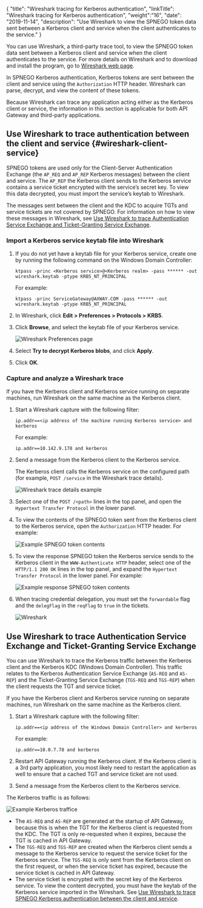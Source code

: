 {
"title": "Wireshark tracing for Kerberos authentication",
"linkTitle": "Wireshark tracing for Kerberos authentication",
"weight":"16",
"date": "2019-11-14",
"description": "Use Wireshark to view the SPNEGO token data sent between a Kerberos client and service when the client authenticates to the service."
}

You can use Wireshark, a third-party trace tool, to view the SPNEGO token data sent between a Kerberos client and service when the client authenticates to the service. For more details on Wireshark and to download and install the program, go to [Wireshark web page](https://www.wireshark.org).

In SPNEGO Kerberos authentication, Kerberos tokens are sent between the client and service using the `Authorization` HTTP header. Wireshark can parse, decrypt, and view the content of these tokens.

Because Wireshark can trace any application acting either as the Kerberos client or service, the information in this section is applicable for both API Gateway and third-party applications.

## Use Wireshark to trace authentication between the client and service {#wireshark-client-service}

SPNEGO tokens are used only for the Client-Server Authentication Exchange (the `AP_REQ` and `AP_REP` Kerberos messages) between the client and service. The `AP_REP` the Kerberos client sends to the Kerberos service contains a service ticket encrypted with the service’s secret key. To view this data decrypted, you must import the service’s keytab to Wireshark.

The messages sent between the client and the KDC to acquire TGTs and service tickets are not covered by SPNEGO. For information on how to view these messages in Wireshark, see [Use Wireshark to trace Authentication Service Exchange and Ticket-Granting Service Exchange](#wireshark-service-exchange).

### Import a Kerberos service keytab file into Wireshark

1. If you do not yet have a keytab file for your Kerberos service, create one by running the following command on the Windows Domain Controller:

    ```
    ktpass -princ <Kerberos service>@<Kerberos realm> -pass ****** -out wireshark.keytab -ptype KRB5_NT_PRINCIPAL
    ```

    For example:

    ```
    ktpass -princ ServiceGateway@AXWAY.COM -pass ****** -out wireshark.keytab -ptype KRB5_NT_PRINCIPAL
    ```

2. In Wireshark, click **Edit > Preferences > Protocols > KRB5**.
3. Click **Browse**, and select the keytab file of your Kerberos service.

    ![Wireshark Preferences page](/Images/IntegrationGuides/KerberosIntegration/Wireshark/wireshark_tracing_spnego_kerb_protocol.png)

4. Select **Try to decrypt Kerberos blobs**, and click **Apply**.
5. Click **OK**.

### Capture and analyze a Wireshark trace

If you have the Kerberos client and Kerberos service running on separate machines, run Wireshark on the same machine as the Kerberos client.

1. Start a Wireshark capture with the following filter:

    ```
    ip.addr==<ip address of the machine running Kerberos service> and kerberos
    ```

    For example:

    ```
    ip.addr==10.142.9.178 and kerberos
    ```

2. Send a message from the Kerberos client to the Kerberos service.

    The Kerberos client calls the Kerberos service on the configured path (for example, `POST /service` in the Wireshark trace details).

    ![Wireshark trace details example](/Images/IntegrationGuides/KerberosIntegration/Wireshark/wireshark_tracing_spnego_kerb_path.png)

3. Select one of the `POST /<path>` lines in the top panel, and open the `Hypertext Transfer Protocol` in the lower panel.
4. To view the contents of the SPNEGO token sent from the Kerberos client to the Kerberos service, open the `Authorization` HTTP header. For example:

    ![Example SPNEGO token contents](/Images/IntegrationGuides/KerberosIntegration/Wireshark/wireshark_tracing_spnego_kerb_viewtoken.png)

5. To view the response SPNEGO token the Kerberos service sends to the Kerberos client in the `WWW-Authenticate HTTP` header, select one of the `HTTP/1.1 200 OK` lines in the top panel, and expand the `Hypertext Transfer Protocol` in the lower panel. For example:

    ![Example response SPNEGO token contents](/Images/IntegrationGuides/KerberosIntegration/Wireshark/wireshark_tracing_spnego_kerb_viewresptoken.png)

6. When tracing credential delegation, you must set the `forwardable` flag and the `delegFlag` in the `reqFlag` to `true` in the tickets.

    ![Wireshark](/Images/IntegrationGuides/KerberosIntegration/Wireshark/wireshark_tracing_spnego_kerb_delegation_flags.png)

## Use Wireshark to trace Authentication Service Exchange and Ticket-Granting Service Exchange

You can use Wireshark to trace the Kerberos traffic between the Kerberos client and the Kerberos KDC (Windows Domain Controller). This traffic relates to the Kerberos Authentication Service Exchange (`AS-REQ` and `AS-REP`) and the Ticket-Granting Service Exchange (`TGS-REQ` and `TGS-REP`) when the client requests the TGT and service ticket.

If you have the Kerberos client and Kerberos service running on separate machines, run Wireshark on the same machine as the Kerberos client.

1. Start a Wireshark capture with the following filter:

    ```
    ip.addr==<ip address of the Windows Domain Controller> and kerberos
    ```

    For example:

    ```
    ip.addr==10.0.7.78 and kerberos
    ```

2. Restart API Gateway running the Kerberos client. If the Kerberos client is a 3rd party application, you most likely need to restart the application as well to ensure that a cached TGT and service ticket are not used.
3. Send a message from the Kerberos client to the Kerberos service.

The Kerberos traffic is as follows:

![Example Kerberos traffice](/Images/IntegrationGuides/KerberosIntegration/Wireshark/wireshark_auth_svc_ex_ticket.png)

* The `AS-REQ` and `AS-REP` are generated at the startup of API Gateway, because this is when the TGT for the Kerberos client is requested from the KDC. The TGT is only re-requested when it expires, because the TGT is cached in API Gateway.
* The `TGS-REQ` and `TGS-REP` are created when the Kerberos client sends a message to the Kerberos service to request the service ticket for the Kerberos service. The `TGS-REQ` is only sent from the Kerberos client on the first request, or when the service ticket has expired, because the service ticket is cached in API Gateway.
* The service ticket is encrypted with the secret key of the Kerberos service. To view the content decrypted, you must have the keytab of the Kerberos service imported in the Wireshark. See [Use Wireshark to trace SPNEGO Kerberos authentication between the client and service](#wireshark-client-service).
